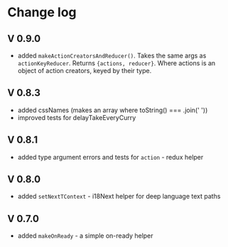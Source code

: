 # Change log

## V 0.9.0
* added `makeActionCreatorsAndReducer()`. Takes the same args as `actionKeyReducer`. 
Returns `{actions, reducer}`. Where actions is an object of action creators, keyed by their type.

## V 0.8.3
* added cssNames (makes an array where toString() === .join(' '))
* improved tests for delayTakeEveryCurry

## V 0.8.1
* added type argument errors and tests for `action` - redux helper

## V 0.8.0
* added `setNextTContext` - i18Next helper for deep language text paths

## V 0.7.0
* added `makeOnReady` - a simple on-ready helper
